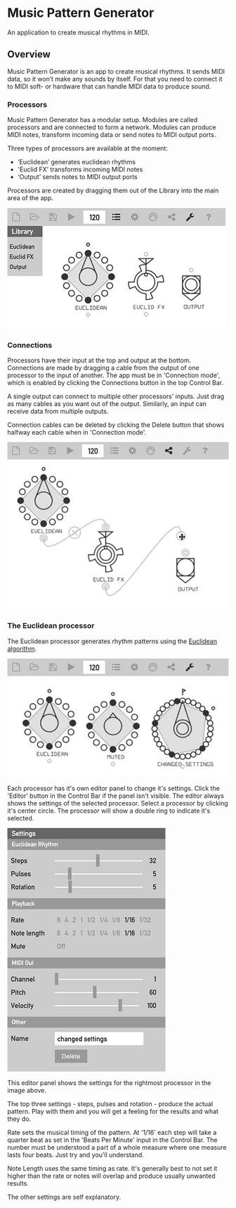 # Music Pattern Generator

An application to create musical rhythms in MIDI.

## Overview

Music Pattern Generator is an app to create musical rhythms. It sends MIDI data, so it won’t make any sounds by itself. For that you need to connect it to MIDI soft- or hardware that can handle MIDI data to produce sound.

### Processors

Music Pattern Generator has a modular setup. Modules are called processors and are connected to form a network. Modules can produce MIDI notes, transform incoming data or send notes to MIDI output ports.

Three types of processors are available at the moment:

- ‘Euclidean’ generates euclidean rhythms
- 'Euclid FX’ transforms incoming MIDI notes
- ‘Output’ sends notes to MIDI output ports

Processors are created by dragging them out of the Library into the main area of the app.

![Processor types](assets/img/processor-types.jpg 'Processor types')

### Connections

Processors have their input at the top and output at the bottom. Connections are made by dragging a cable from the output of one processor to the input of another. The app must be in 'Connection mode', which is enabled by clicking the Connections button in the top Control Bar.

A single output can connect to multiple other processors' inputs. Just drag as many cables as you want out of the output. Similarly, an input can receive data from multiple outputs.

Connection cables can be deleted by clicking the Delete button that shows halfway each cable when in 'Connection mode'.

![Connecting processors](assets/img/processor-connecting.jpg 'Connecting processors')

### The Euclidean processor

The Euclidean processor generates rhythm patterns using the [Euclidean algorithm](https://en.wikipedia.org/wiki/Euclidean_rhythm).

![The Euclidean processor](assets/img/processor-euclidean.jpg 'The Euclidean processor')

Each processor has it's own editor panel to change it's settings. Click the 'Editor' button in the Control Bar if the panel isn't visible. The editor always shows the settings of the selected processor. Select a processor by clicking it's center circle. The processor will show a double ring to indicate it's selected.

![The Euclidean settings editor](assets/img/processor-euclidean-editor.jpg 'The Euclidean settings editor')

This editor panel shows the settings for the rightmost processor in the image above. 

The top three settings - steps, pulses and rotation - produce the actual pattern. Play with them and you will get a feeling for the results and what they do.

Rate sets the musical timing of the pattern. At '1/16' each step will take a quarter beat as set in the 'Beats Per Minute' input in the Control Bar. The number must be understood a part of a whole measure where one measure lasts four beats. Just try and you'll understand.

Note Length uses the same timing as rate. It's generally best to not set it higher than the rate or notes will overlap and produce usually unwanted results.

The other settings are self explanatory.
